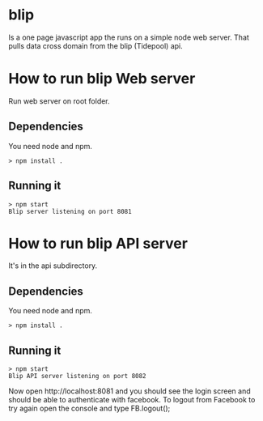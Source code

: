 blip
====

Is a one page javascript app the runs on a simple node web server. That pulls data cross domain from the blip (Tidepool) api.

# How to run blip Web server

Run web server on root folder.

## Dependencies

You need node and npm.

    > npm install .
    
## Running it

    > npm start
    Blip server listening on port 8081

# How to run blip API server

It's in the api subdirectory.

## Dependencies

You need node and npm.

    > npm install .
    
## Running it

    > npm start
    Blip API server listening on port 8082

Now open http://localhost:8081 and you should see the login screen and should be able to authenticate with facebook. To logout from Facebook to try again open the console and type FB.logout();
